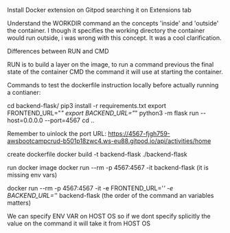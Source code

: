 Install Docker extension on Gitpod searching it on Extensions tab

Understand the WORKDIR command an the concepts 'inside' and 'outside' the container. I though it specifies the working directory the container would run outside, i was wrong with this concept. It was a cool clarification.

Differences between RUN and CMD

RUN is to build a layer on the image, to run a command previous the final state of the container
CMD the command it will use at starting the container.

Commands to test the dockerfile instruction locally before actually running a contianer:

cd backend-flask/
pip3 install -r requirements.txt
export FRONTEND_URL="*"
export BACKEND_URL="*"
python3 -m flask run --host=0.0.0.0 --port=4567
cd ..

Remember to uinlock the port
URL: https://4567-fjgh759-awsbootcampcrud-b501p18zwc4.ws-eu88.gitpod.io/api/activities/home

create dockerfile
docker build -t backend-flask ./backend-flask

run docker image
docker run --rm -p 4567:4567 -it backend-flask (it is missing env vars)

docker run --rm -p 4567:4567 -it -e FRONTEND_URL='*' -e BACKEND_URL='*' backend-flask (the order of the command an variables matters)

We can specify ENV VAR on HOST OS so if we dont specify splicitly the value on the command it will take it from HOST  OS